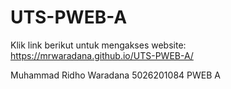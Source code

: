 # UTS-PWEB-A
Klik link berikut untuk mengakses website: https://mrwaradana.github.io/UTS-PWEB-A/

Muhammad Ridho Waradana 
5026201084
PWEB A
